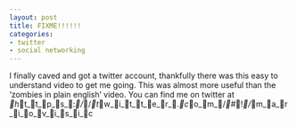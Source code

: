 ```yaml
---
layout: post
title: FIXME!!!!!!
categories:
- twitter
- social networking
---
```


I finally caved and got a twitter account, thankfully there was this easy to
understand video to get me going. This was almost more useful than the
&#8216;zombies in plain english&#8217; video.
You can find me on twitter at _h_t_t_p_s_:_/_/_t_w_i_t_t_e_r_._c_o_m_/_#_!_/_m_a_r_i_o_v_i_s_i_c
